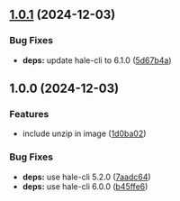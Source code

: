 ## [1.0.1](https://github.com/wetransform-os/conversion-hale/compare/v1.0.0...v1.0.1) (2024-12-03)

### Bug Fixes

* **deps:** update hale-cli to 6.1.0 ([5d67b4a](https://github.com/wetransform-os/conversion-hale/commit/5d67b4a6a82d4fa66b35587c6b0fc9c19d746fc0))

## 1.0.0 (2024-12-03)

### Features

* include unzip in image ([1d0ba02](https://github.com/wetransform-os/conversion-hale/commit/1d0ba02d9c00d82d8e9dcb885717c9c085e0df9f))

### Bug Fixes

* **deps:** use hale-cli 5.2.0 ([7aadc64](https://github.com/wetransform-os/conversion-hale/commit/7aadc64edffdeefe71e0596559f7a05c8d96978f))
* **deps:** use hale-cli 6.0.0 ([b45ffe6](https://github.com/wetransform-os/conversion-hale/commit/b45ffe6949f72274911de75ef00321a92e93d9d8))
